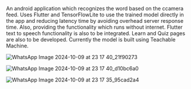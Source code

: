 An android application which recognizes the word based on the ccamera feed.
Uses Flutter and TensorFlowLite to use the trained model directly in the app and reducing latency time by avoiding overhead server response time.
Also, providing the functionality which runs without internet.
Flutter text to speech functionality is also to be integrated.
Learn and Quiz pages are also to be developed.
Currently the model is built using Teachable Machine.

![WhatsApp Image 2024-10-09 at 23 17 40_21f90273](https://github.com/user-attachments/assets/bdef0ab2-5419-41d0-86bf-5ede712a7c8a)

![WhatsApp Image 2024-10-09 at 23 17 40_d10bc6a0](https://github.com/user-attachments/assets/60b1129e-f810-410c-b74a-3ac1132828a8)

![WhatsApp Image 2024-10-09 at 23 17 35_95cad2a4](https://github.com/user-attachments/assets/8d49d723-3e1e-4ab1-a3a3-a432cfb47bd7)

